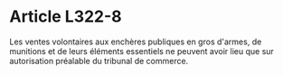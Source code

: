 # Article L322-8

<p>Les ventes volontaires aux enchères publiques en gros d'armes, de munitions et de leurs éléments essentiels ne peuvent avoir lieu que sur autorisation préalable du tribunal de commerce. </p>